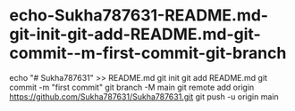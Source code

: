 # echo-Sukha787631-README.md-git-init-git-add-README.md-git-commit--m-first-commit-git-branch
echo "# Sukha787631" >> README.md git init git add README.md git commit -m "first commit" git branch -M main git remote add origin https://github.com/Sukha787631/Sukha787631.git git push -u origin main
